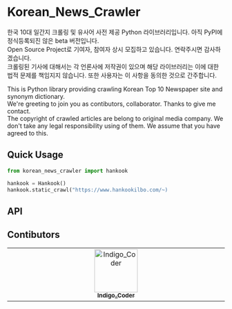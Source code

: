 # Korean_News_Crawler

한국 10대 일간지 크롤링 및 유사어 사전 제공 Python 라이브러리입니다. 아직 PyPI에 정식등록되진 않은 beta 버전입니다.  
Open Source Project로 기여자, 참여자 상시 모집하고 있습니다. 연락주시면 감사하겠습니다.  
크롤링된 기사에 대해서는 각 언론사에 저작권이 있으며 해당 라이브러리는 이에 대한 법적 문제를 책임지지 않습니다. 또한 사용자는 이 사항을 동의한 것으로 간주합니다.  
  
This is Python library providing crawling Korean Top 10 Newspaper site and synonym dictionary.  
We're greeting to join you as contibutors, collaborator. Thanks to give me contact.  
The copyright of crawled articles are belong to original media company. We don't take any legal responsibility using of them. We assume that you have agreed to this.  

## Quick Usage

```python
from korean_news_crawler import hankook

hankook = Hankook()
hankook.static_crawl("https://www.hankookilbo.com/~)
```

## API

## Contibutors
<table>
  <tbody>
    <tr>
      <td align="center" valign="top" width="14.28%">
        <a href=https://github.com/Indigo-Coder-github>
          <img src="https://avatars.githubusercontent.com/u/49811400?v=4" width="100px;" alt="Indigo_Coder"/><br>
          <sub>
            <b>
              Indigo_Coder
            </b>
          </sub>
        </a><br>
      </td>
    </tr>
